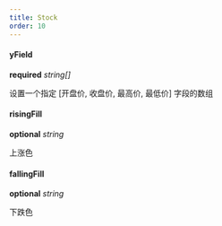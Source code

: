 ```yaml
---
title: Stock
order: 10
---
```



#### yField

<description>**required** *string[]*</description>

设置一个指定 [开盘价, 收盘价, 最高价, 最低价] 字段的数组

#### risingFill

<description>**optional** *string*</description>

上涨色

#### fallingFill

<description>**optional** *string*</description>

下跌色

